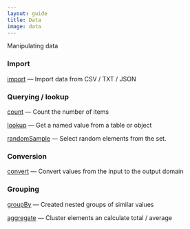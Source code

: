 ```yaml
---
layout: guide
title: Data
image: data
---
```

Manipulating data

### Import

[import](/ref/import.html) — Import data from CSV / TXT / JSON

### Querying / lookup

[count](/ref/count.html) — Count the number of items

[lookup](/ref/lookup.html) — Get a named value from a table or object

[randomSample](/ref/randomSample.html) — Select random elements from the set.

### Conversion

[convert](/ref/convert.html) — Convert values from the input to the output domain

### Grouping

[groupBy](/ref/groupBy.html) — Created nested groups of similar values

[aggregate](/ref/aggregate.html) — Cluster elements an calculate total / average
